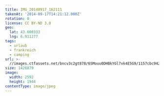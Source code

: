 ```yaml
---
title: IMG_20140917_162111
takenAt: '2014-09-17T14:21:12.000Z'
rotation: 0
license: CC BY-ND 3.0
geo:
  lat: 43.600333
  lng: 6.911277
tags:
  - urlaub
  - frankreich
  - camping
url: >-
  //images.ctfassets.net/bncv3c2gt878/6SMouu0DHBkYGl7xk4E5G9/1157cbc9423e48dd882965bc15e95244/img_20140917_162111_27697117703_o
size: 1426879
image:
  width: 2592
  height: 1944
contentType: image/jpeg
---
```


